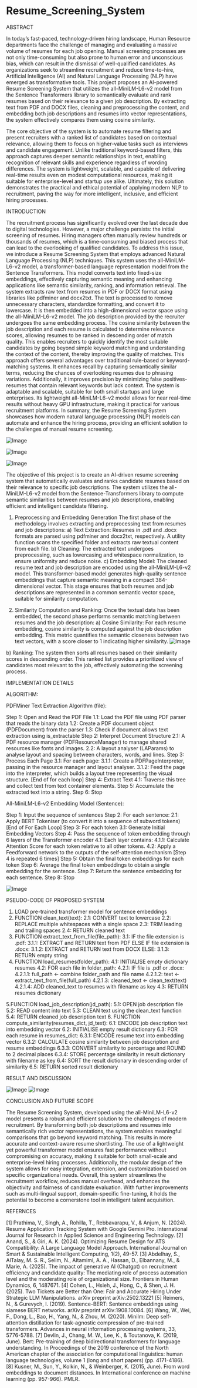 ﻿# Resume_Screening_System
ABSTRACT

In today’s fast-paced, technology-driven hiring landscape, Human Resource departments face the challenge of managing and evaluating a massive volume of resumes for each job opening. Manual screening processes are not only time-consuming but also prone to human error and unconscious bias, which can result in the dismissal of well-qualified candidates. As organizations seek to streamline recruitment and reduce time-to-hire, Artificial Intelligence (AI) and Natural Language Processing (NLP) have emerged as transformative tools. This project proposes an AI-powered Resume Screening System that utilizes the all-MiniLM-L6-v2 model from the Sentence Transformers library to semantically evaluate and rank resumes based on their relevance to a given job description. By extracting text from PDF and DOCX files, cleaning and preprocessing the content, and embedding both job descriptions and resumes into vector representations, the system effectively compares them using cosine similarity.

The core objective of the system is to automate resume filtering and present recruiters with a ranked list of candidates based on contextual relevance, allowing them to focus on higher-value tasks such as interviews and candidate engagement. Unlike traditional keyword-based filters, this approach captures deeper semantic relationships in text, enabling recognition of relevant skills and experience regardless of wording differences. The system is lightweight, scalable, and capable of delivering real-time results even on modest computational resources, making it suitable for enterprise-level and startup use alike. Ultimately, this solution demonstrates the practical and ethical potential of applying modern NLP to recruitment, paving the way for more intelligent, inclusive, and efficient hiring processes.

INTRODUCTION

The recruitment process has significantly evolved over the last decade due to digital technologies. However, a major challenge persists: the initial screening of resumes. Hiring managers often manually review hundreds or thousands of resumes, which is a time-consuming and biased process that can lead to the overlooking of qualified candidates.
To address this issue, we introduce a Resume Screening System that employs advanced Natural Language Processing (NLP) techniques. This system uses the all-MiniLM-L6-v2 model, a transformer-based language representation model from the Sentence Transformers. This model converts text into fixed-size embeddings, effectively capturing semantic meaning and enhancing applications like semantic similarity, ranking, and information retrieval. The system extracts raw text from resumes in PDF or DOCX format using libraries like pdfminer and docx2txt. The text is processed to remove unnecessary characters, standardize formatting, and convert it to lowercase. It is then embedded into a high-dimensional vector space using the all-MiniLM-L6-v2 model. 
The job description provided by the recruiter undergoes the same embedding process. The cosine similarity between the job description and each resume is calculated to determine relevance scores, allowing resumes to be ranked in descending order of match quality. This enables recruiters to quickly identify the most suitable candidates by going beyond simple keyword matching and understanding the context of the content, thereby improving the quality of matches. 
This approach offers several advantages over traditional rule-based or keyword-matching systems. It enhances recall by capturing semantically similar terms, reducing the chances of overlooking resumes due to phrasing variations. Additionally, it improves precision by minimizing false positives-resumes that contain relevant keywords but lack context. The system is adaptable and scalable, suitable for both small startups and large enterprises. Its lightweight all-MiniLM-L6-v2 model allows for near real-time results without heavy GPU infrastructure, making it practical for various recruitment platforms.
In summary, the Resume Screening System showcases how modern natural language processing (NLP) models can automate and enhance the hiring process, providing an efficient solution to the challenges of manual resume screening.


![Image](https://github.com/user-attachments/assets/0c572859-1d2d-4baf-be9b-9ad7ed09ebde)

![Image](https://github.com/user-attachments/assets/e75b551f-7dbb-4894-828a-92d711090847)


![Image](https://github.com/user-attachments/assets/442d6ee3-a432-4cdb-805d-696dc7678f97)


The objective of this project is to create an AI-driven resume screening system that automatically evaluates and ranks candidate resumes based on their relevance to specific job descriptions. The system utilizes the all-MiniLM-L6-v2 model from the Sentence-Transformers library to compute semantic similarities between resumes and job descriptions, enabling efficient and intelligent candidate filtering.
1. Preprocessing and Embedding Generation
The first phase of the methodology involves extracting and preprocessing text from resumes and job descriptions:
a)	Text Extraction: Resumes in .pdf and .docx formats are parsed using pdfminer and docx2txt, respectively. A utility function scans the specified folder and extracts raw textual content from each file.
b)	Cleaning: The extracted text undergoes preprocessing, such as lowercasing and whitespace normalization, to ensure uniformity and reduce noise.
c)  Embedding Model: The cleaned resume text and job description are encoded using the all-MiniLM-L6-v2 model. This transformer-based model generates high-quality sentence embeddings that capture semantic meaning in a compact 384-dimensional vector.
This stage ensures that both resumes and job descriptions are represented in a common semantic vector space, suitable for similarity computation.

2. Similarity Computation and Ranking:
Once the textual data has been embedded, the second phase performs semantic matching between resumes and the job description:
a)	Cosine Similarity: For each resume embedding, cosine similarity is computed against the job description embedding. This metric quantifies the semantic closeness between two text vectors, with a score closer to 1 indicating higher similarity.
![Image](https://github.com/user-attachments/assets/f166d37d-7499-4fb9-8eec-9af8aed0a837)

b)	Ranking: The system then sorts all resumes based on their similarity scores in descending order. This ranked list provides a prioritized view of candidates most relevant to the job, effectively automating the screening process.


IMPLEMENTATION DETAILS

ALGORITHM:

PDFMiner Text Extraction Algorithm (file):

Step 1: Open and Read the PDF File
	1.1: Load the PDF file using PDF parser that reads the binary data
	1.2: Create a PDF document object (PDFDocument) from the parser
	1.3: Check if document allows text extraction using is_extractable
Step 2: Interpret Document Structure
2.1: A PDF resource manager (PDFResourceManager) to manage shared resources like fonts and images.
2.2: A layout analyser (LAParams) to analyse layout and spacing between characters, words, and lines.
Step 3: Process Each Page
	3.1: For each page:
3.1.1: Create a PDFPageInterpreter, passing in the resource manager and layout analyser.
3.1.2: Feed the page into the interpreter, which builds a layout tree representing the visual structure.
			[End of for each loop]
	Step 4: Extract Text
		4.1: Traverse this tree and collect text from text container elements.
	Step 5: Accumulate the extracted text into a string.
	Step 6: Stop

All-MiniLM-L6-v2 Embedding Model (Sentence):

Step 1: Input the sequence of sentences
Step 2: For each sentence:
	2.1: Apply BERT Tokeniser (to convert it into a sequence of subword tokens)
[End of For Each Loop]
Step 3: For each token
	3.1: Generate Initial Embedding Vectors
Step 4: Pass the sequence of token embedding through 6 layers of the Transformer encoder
	4.1: Each layer contains:
		4.1.1: Calculate Attention Score for each token relative to all other tokens.
	4.2: Apply a Feedforward network to the outputs of the self-attention mechanism
[Step 4 is repeated 6 times]
Step 5: Obtain the final token embeddings for each token 
Step 6: Average the final token embeddings to obtain a single embedding for the sentence.
Step 7: Return the sentence embedding for each sentence.
Step 8: Stop

![Image](https://github.com/user-attachments/assets/041e008e-d4be-47f6-a392-dc83c2703f98)

PSEUDO-CODE OF PROPOSED SYSTEM

1. LOAD pre-trained transformer model for sentence embeddings
2. FUNCTION clean_text(text):
    2.1: CONVERT text to lowercase
    2.2: REPLACE multiple whitespaces with a single space
    2.3: TRIM leading and trailing spaces
    2.4: RETURN cleaned text
3. FUNCTION extract_text_from_file(file_path):
   3.1: IF the file extension is .pdf:
        3.1.1: EXTRACT and RETURN text from PDF
    ELSE IF file extension is .docx:
        3.1.2: EXTRACT and RETURN text from DOCX
    ELSE:
        3.1.3: RETURN empty string
4. FUNCTION load_resumes(folder_path):
    4.1: INITIALISE empty dictionary resumes
    4.2: FOR each file in folder_path:
        4.2.1: IF file is .pdf or .docx:
            4.2.1.1: full_path ← combine folder_path and file name
            4.2.1.2: text ← extract_text_from_file(full_path)
            4.2.1.3: cleaned_text ← clean_text(text)
            4.2.1.4: ADD cleaned_text to resumes with filename as key
    4.3: RETURN resumes dictionary

5.FUNCTION load_job_description(jd_path):
    5.1: OPEN job description file
    5.2: READ content into text
    5.3: CLEAN text using the clean_text function
    5.4: RETURN cleaned job description text
6. FUNCTION compute_similarity(resumes_dict, jd_text):
    6.1: ENCODE job description text into embedding vector
    6.2: INITIALISE empty result dictionary
    6.3: FOR each resume in resumes_dict:
        6.3.1: ENCODE resume text into embedding vector
        6.3.2: CALCULATE cosine similarity between job description and resume embeddings
        6.3.3: CONVERT similarity to percentage and ROUND to 2 decimal places
        6.3.4: STORE percentage similarity in result dictionary with filename as key
    6.4: SORT the result dictionary in descending order of similarity
    6.5: RETURN sorted result dictionary

RESULT AND DISCUSSION

![Image](https://github.com/user-attachments/assets/c403f97e-1713-42c0-936c-8c0a3bb774d2)
![Image](https://github.com/user-attachments/assets/54f001d9-48f8-4198-8810-68f80760d459)

CONCLUSION AND FUTURE SCOPE

The Resume Screening System, developed using the all-MiniLM-L6-v2 model presents a robust and efficient solution to the challenges of modern recruitment. By transforming both job descriptions and resumes into semantically rich vector representations, the system enables meaningful comparisons that go beyond keyword matching. This results in more accurate and context-aware resume shortlisting.
The use of a lightweight yet powerful transformer model ensures fast performance without compromising on accuracy, making it suitable for both small-scale and enterprise-level hiring processes. Additionally, the modular design of the system allows for easy integration, extension, and customization based on specific organizational needs.
Overall, this system streamlines the recruitment workflow, reduces manual overhead, and enhances the objectivity and fairness of candidate evaluation. 
With further improvements such as multi-lingual support, domain-specific fine-tuning, it holds the potential to become a cornerstone tool in intelligent talent acquisition.


REFERNCES


[1] Prathima, V., Singh, A., Rohilla, T., Rebbavarapu, V., & Anjum, N. (2024). Resume Application Tracking System with Google Gemini Pro. International Journal for Research in Applied Science and Engineering Technology.
[2] Anand, S., & Giri, A. K. (2024). Optimizing Resume Design for ATS Compatibility: A Large Language Model Approach. International Journal on Smart & Sustainable Intelligent Computing, 1(2), 49-57.
[3] Abdelhay, S., AlTalay, M. S. R., Selim, N., Altamimi, A. A., Hassan, D., Elbannany, M., & Marie, A. (2025). The impact of generative AI (Chatgpt) on recruitment efficiency and candidate quality: The mediating role of process automation level and the moderating role of organizational size. Frontiers in Human Dynamics, 6, 1487671.
[4] Cohen, L., Hsieh, J., Hong, C., & Shen, J. H. (2025). Two Tickets are Better than One: Fair and Accurate Hiring Under Strategic LLM Manipulations. arXiv preprint arXiv:2502.13221
[5] Reimers, N., & Gurevych, I. (2019). Sentence-BERT: Sentence embeddings using siamese BERT networks. arXiv preprint arXiv:1908.10084.
[6] Wang, W., Wei, F., Dong, L., Bao, H., Yang, N., & Zhou, M. (2020). Minilm: Deep self-attention distillation for task-agnostic compression of pre-trained transformers. Advances in neural information processing systems, 33, 5776-5788.
[7] Devlin, J., Chang, M. W., Lee, K., & Toutanova, K. (2019, June). Bert: Pre-training of deep bidirectional transformers for language understanding. In Proceedings of the 2019 conference of the North American chapter of the association for computational linguistics: human language technologies, volume 1 (long and short papers) (pp. 4171-4186).
[8] Kusner, M., Sun, Y., Kolkin, N., & Weinberger, K. (2015, June). From word embeddings to document distances. In International conference on machine learning (pp. 957-966). PMLR.
